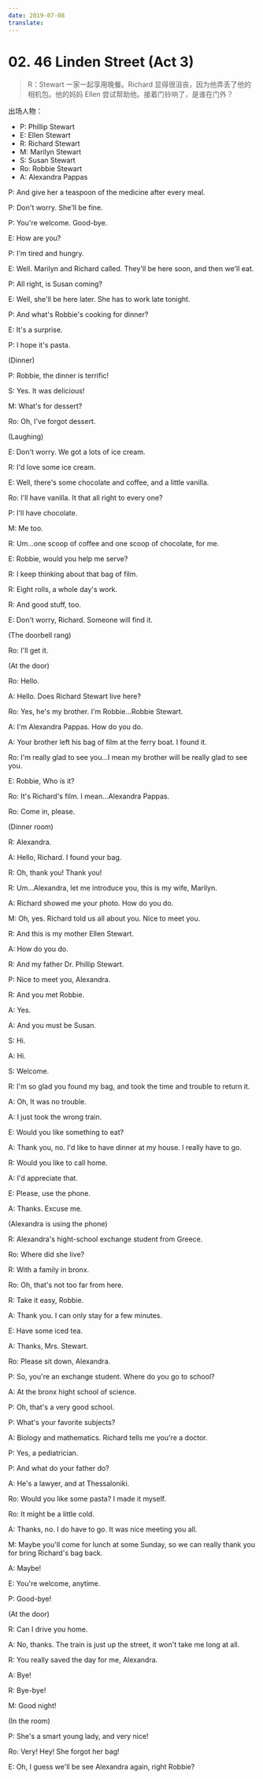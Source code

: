 ```yaml
---
date: 2019-07-08
translate:
---
```


# 02. 46 Linden Street (Act 3)

> R：Stewart 一家一起享用晚餐。Richard 显得很沮丧，因为他弄丢了他的相机包。他的妈妈 Ellen 尝试帮助他。接着门铃响了，是谁在门外？

出场人物：

- P: Phillip Stewart
- E: Ellen Stewart
- R: Richard Stewart
- M: Marilyn Stewart
- S: Susan Stewart
- Ro: Robbie Stewart
- A: Alexandra Pappas

P: And give her a teaspoon of the medicine after every meal.

P: Don't worry. She'll be fine.

P: You're welcome. Good-bye.

E: How are you?

P: I'm tired and hungry.

E: Well. Marilyn and Richard called. They'll be here soon, and then we'll eat.

P: All right, is Susan coming?

E: Well, she'll be here later. She has to work late tonight.

P: And what's Robbie's cooking for dinner?

E: It's a surprise.

P: I hope it's pasta.

(Dinner)

P: Robbie, the dinner is terrific!

S: Yes. It was delicious!

M: What's for dessert?

Ro: Oh, I've forgot dessert.

(Laughing)

E: Don't worry. We got a lots of ice cream.

R: I'd love some ice cream.

E: Well, there's some chocolate and coffee, and a little vanilla.

Ro: I'll have vanilla. It that all right to every one?

P: I'll have chocolate.

M: Me too.

R: Um...one scoop of coffee and one scoop of chocolate, for me.

E: Robbie, would you help me serve?

R: I keep thinking about that bag of film.

R: Eight rolls, a whole day's work.

R: And good stuff, too.

E: Don't worry, Richard. Someone will find it.

(The doorbell rang)

Ro: I'll get it.

(At the door)

Ro: Hello.

A: Hello. Does Richard Stewart live here?

Ro: Yes, he's my brother. I'm Robbie...Robbie Stewart.

A: I'm Alexandra Pappas. How do you do.

A: Your brother left his bag of film at the ferry boat. I found it.

Ro: I'm really glad to see you...I mean my brother will be really glad to see you.

E: Robbie, Who is it?

Ro: It's Richard's film. I mean...Alexandra Pappas.

Ro: Come in, please.

(Dinner room)

R: Alexandra.

A: Hello, Richard. I found your bag.

R: Oh, thank you! Thank you!

R: Um...Alexandra, let me introduce you, this is my wife, Marilyn.

A: Richard showed me your photo. How do you do.

M: Oh, yes. Richard told us all about you. Nice to meet you.

R: And this is my mother Ellen Stewart.

A: How do you do.

R: And my father Dr. Phillip Stewart.

P: Nice to meet you, Alexandra.

R: And you met Robbie.

A: Yes.

A: And you must be Susan.

S: Hi.

A: Hi.

S: Welcome.

R: I'm so glad you found my bag, and took the time and trouble to return it.

A: Oh, It was no trouble.

A: I just took the wrong train.

E: Would you like something to eat?

A: Thank you, no. I'd like to have dinner at my house. I really have to go.

R: Would you like to call home.

A: I'd appreciate that.

E: Please, use the phone.

A: Thanks. Excuse me.

(Alexandra is using the phone)

R: Alexandra's hight-school exchange student from Greece.

Ro: Where did she live?

R: With a family in bronx.

Ro: Oh, that's not too far from here.

R: Take it easy, Robbie.

A: Thank you. I can only stay for a few minutes.

E: Have some iced tea.

A: Thanks, Mrs. Stewart.

Ro: Please sit down, Alexandra.

P: So, you're an exchange student. Where do you go to school?

A: At the bronx hight school of science.

P: Oh, that's a very good school.

P: What's your favorite subjects?

A: Biology and mathematics. Richard tells me you're a doctor.

P: Yes, a pediatrician.

P: And what do your father do?

A: He's a lawyer, and at Thessaloniki.

Ro: Would you like some pasta? I made it myself.

Ro: It might be a little cold.

A: Thanks, no. I do have to go. It was nice meeting you all.

M: Maybe you'll come for lunch at some Sunday, so we can really thank you for bring Richard's bag back.

A: Maybe!

E: You're welcome, anytime.

P: Good-bye!

(At the door)

R: Can I drive you home.

A: No, thanks. The train is just up the street, it won't take me long at all.

R: You really saved the day for me, Alexandra.

A: Bye!

R: Bye-bye!

M: Good night!

(In the room)

P: She's a smart young lady, and very nice!

Ro: Very! Hey! She forgot her bag!

E: Oh, I guess we'll be see Alexandra again, right Robbie?
